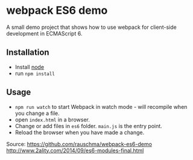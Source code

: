 # webpack ES6 demo

A small demo project that shows how to use webpack for client-side development in ECMAScript 6.

## Installation

* Install  [node](https://nodejs.org)
* run `npm install`

## Usage

* `npm run watch` to start Webpack in watch mode - will recompile when you change a file.
* open `index.html` in a browser.
* Change or add files in `es6` folder. `main.js` is the entry point.
* Reload the browser when you have made a change.

Source:
https://github.com/rauschma/webpack-es6-demo
http://www.2ality.com/2014/09/es6-modules-final.html
